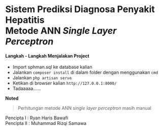 # Sistem Prediksi Diagnosa Penyakit Hepatitis <br> Metode ANN *Single Layer Perceptron*

#### Langkah - Langkah Menjalakan Project

* Import sphman.sql ke database kalian
* Jalankan `composer install` di dalam folder dengan menggunakan `cmd`
* Jalankan `php artisan serve`
* Ketikan di browser kalian `http://127.0.0.1:8000/`
* Tadaaaaa......

**Noted**
> Perhitungan metode ANN *single layer perceptron* masih manual

Pencipta I : Ryan Haris Bawafi <br>
Pencipta II : Muhammad Rizqi Samawa
